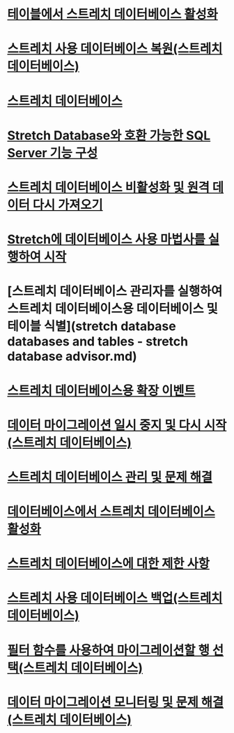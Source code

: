 # [테이블에서 스트레치 데이터베이스 활성화](enable-stretch-database-for-a-table.md)
# [스트레치 사용 데이터베이스 복원(스트레치 데이터베이스)](restore-stretch-enabled-databases-stretch-database.md)
# [스트레치 데이터베이스](stretch-database.md)
# [Stretch Database와 호환 가능한 SQL Server 기능 구성](configure-compatible-sql-server-features-with-stretch-database.md)
# [스트레치 데이터베이스 비활성화 및 원격 데이터 다시 가져오기](disable-stretch-database-and-bring-back-remote-data.md)
# [Stretch에 데이터베이스 사용 마법사를 실행하여 시작](get-started-by-running-the-enable-database-for-stretch-wizard.md)
# [스트레치 데이터베이스 관리자를 실행하여 스트레치 데이터베이스용 데이터베이스 및 테이블 식별](stretch database databases and tables - stretch database advisor.md)
# [스트레치 데이터베이스용 확장 이벤트](extended-events-for-stretch-database.md)
# [데이터 마이그레이션 일시 중지 및 다시 시작(스트레치 데이터베이스)](pause-and-resume-data-migration-stretch-database.md)
# [스트레치 데이터베이스 관리 및 문제 해결](manage-and-troubleshoot-stretch-database.md)
# [데이터베이스에서 스트레치 데이터베이스 활성화](enable-stretch-database-for-a-database.md)
# [스트레치 데이터베이스에 대한 제한 사항](limitations-for-stretch-database.md)
# [스트레치 사용 데이터베이스 백업(스트레치 데이터베이스)](backup-stretch-enabled-databases-stretch-database.md)
# [필터 함수를 사용하여 마이그레이션할 행 선택(스트레치 데이터베이스)](select-rows-to-migrate-by-using-a-filter-function-stretch-database.md)
# [데이터 마이그레이션 모니터링 및 문제 해결(스트레치 데이터베이스)](monitor-and-troubleshoot-data-migration-stretch-database.md)
